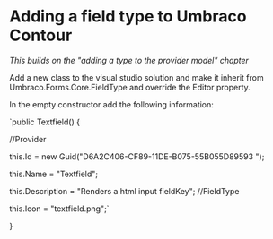 # Adding a field type to Umbraco Contour #

*This builds on the "adding a type to the provider model" chapter*

Add a new class to the visual studio solution and make it inherit from Umbraco.Forms.Core.FieldType and override the Editor property.

In the empty constructor add the following information:

`public Textfield() { 

//Provider 

this.Id = new Guid("D6A2C406-CF89-11DE-B075-55B055D89593 "); 

this.Name = "Textfield"; 

this.Description = "Renders a html input fieldKey"; //FieldType 

this.Icon = "textfield.png";`

}